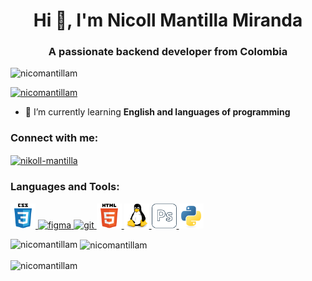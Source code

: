 <h1 align="center">Hi 👋, I'm Nicoll Mantilla Miranda</h1>
<h3 align="center">A passionate backend developer from Colombia</h3>

<p align="left"> <img src="https://komarev.com/ghpvc/?username=nicomantillam&label=Profile%20views&color=0e75b6&style=flat" alt="nicomantillam" /> </p>

<p align="left"> <a href="https://github.com/ryo-ma/github-profile-trophy"><img src="https://github-profile-trophy.vercel.app/?username=nicomantillam" alt="nicomantillam" /></a> </p>

- 🌱 I’m currently learning **English and languages of programming**

<h3 align="left">Connect with me:</h3>
<p align="left">
<a href="https://linkedin.com/in/nikoll-mantilla" target="blank"><img align="center" src="https://raw.githubusercontent.com/rahuldkjain/github-profile-readme-generator/master/src/images/icons/Social/linked-in-alt.svg" alt="nikoll-mantilla" height="30" width="40" /></a>
</p>

<h3 align="left">Languages and Tools:</h3>
<p align="left"> <a href="https://www.w3schools.com/css/" target="_blank" rel="noreferrer"> <img src="https://raw.githubusercontent.com/devicons/devicon/master/icons/css3/css3-original-wordmark.svg" alt="css3" width="40" height="40"/> </a> <a href="https://www.figma.com/" target="_blank" rel="noreferrer"> <img src="https://www.vectorlogo.zone/logos/figma/figma-icon.svg" alt="figma" width="40" height="40"/> </a> <a href="https://git-scm.com/" target="_blank" rel="noreferrer"> <img src="https://www.vectorlogo.zone/logos/git-scm/git-scm-icon.svg" alt="git" width="40" height="40"/> </a> <a href="https://www.w3.org/html/" target="_blank" rel="noreferrer"> <img src="https://raw.githubusercontent.com/devicons/devicon/master/icons/html5/html5-original-wordmark.svg" alt="html5" width="40" height="40"/> </a> <a href="https://www.linux.org/" target="_blank" rel="noreferrer"> <img src="https://raw.githubusercontent.com/devicons/devicon/master/icons/linux/linux-original.svg" alt="linux" width="40" height="40"/> </a> <a href="https://www.photoshop.com/en" target="_blank" rel="noreferrer"> <img src="https://raw.githubusercontent.com/devicons/devicon/master/icons/photoshop/photoshop-line.svg" alt="photoshop" width="40" height="40"/> </a> <a href="https://www.python.org" target="_blank" rel="noreferrer"> <img src="https://raw.githubusercontent.com/devicons/devicon/master/icons/python/python-original.svg" alt="python" width="40" height="40"/> </a> </p>

<p><img align="left" src="https://github-readme-stats.vercel.app/api/top-langs?username=nicomantillam&show_icons=true&locale=en&layout=compact" alt="nicomantillam" /></p>

<p>&nbsp;<img align="center" src="https://github-readme-stats.vercel.app/api?username=nicomantillam&show_icons=true&locale=en" alt="nicomantillam" /></p>

<p><img align="center" src="https://github-readme-streak-stats.herokuapp.com/?user=nicomantillam&" alt="nicomantillam" /></p>
